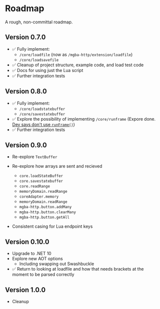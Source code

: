 # Roadmap

A rough, non-committal roadmap.

## Version 0.7.0

- ✅ Fully implement: 
    - `/core/loadfile`  (now as `/mgba-http/extension/loadfile`)
    - `/core/loadsavefile`
- ✅ Cleanup of project structure, example code, and load test code
- ✅ Docs for using just the Lua script
- ✅ Further integration tests
 
## Version 0.8.0

- ✅ Fully implement:
  - `/core/loadstatebuffer`
  - `/core/savestatebuffer`
- ✅ Explore the possibility of implementing `/core/runframe` (Expore done. [Dev says don't use `runFrame()`](https://discord.com/channels/453962671499509772/979634439237816360/1360317485596807179))
- ✅ Further integration tests

## Version 0.9.0

- Re-explore `TextBuffer`
- Re-explore how arrays are sent and recieved
  - `core.loadStateBuffer`
  - `core.savestatebuffer`
  - `core.readRange`
  - `memoryDomain.readRange`
  - `coreAdapter.memory`
  - `memoryDomain.readRange`
  - `mgba-http.button.addMany`
  - `mgba-http.button.clearMany`
  - `mgba-http.button.getAll`
  
- Consistent casing for Lua endpoint keys

## Version 0.10.0

- Upgrade to .NET 10
- Explore new AOT options
  - Including swapping out Swashbuckle
- ✅ Return to looking at loadfile and how that needs brackets at the moment to be parsed correctly
 
## Version 1.0.0

- Cleanup
